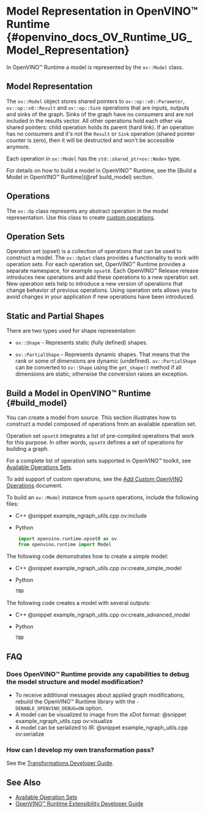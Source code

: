 # Model Representation in OpenVINO™ Runtime {#openvino_docs_OV_Runtime_UG_Model_Representation}

In OpenVINO™ Runtime a model is represented by the `ov::Model` class.

## Model Representation

The `ov::Model` object stores shared pointers to `ov::op::v0::Parameter`, `ov::op::v0::Result` and `ov::op::Sink` operations that are inputs, outputs and sinks of the graph.
Sinks of the graph have no consumers and are not included in the results vector. All other operations hold each other via shared pointers: child operation holds its parent (hard link). If an operation has no consumers and it's not the `Result` or `Sink` operation
(shared pointer counter is zero), then it will be destructed and won't be accessible anymore. 

Each operation in `ov::Model` has the `std::shared_ptr<ov::Node>` type.

For details on how to build a model in OpenVINO™ Runtime, see the [Build a Model in OpenVINO™ Runtime](@ref build_model) section.

## Operations

The `ov::Op` class represents any abstract operation in the model representation. Use this class to create [custom operations](../Extensibility_UG/add_openvino_ops).

## Operation Sets

Operation set (opset) is a collection of operations that can be used to construct a model. The `ov::OpSet` class  provides a functionality to work with operation sets.
For each operation set, OpenVINO™ Runtime provides a separate namespace, for example  `opset8`.
Each OpenVINO™ Release release introduces new operations and add these operations to a new operation set. New operation sets help to introduce a new version of operations that change behavior of previous operations. Using operation sets allows you to avoid changes in your application if new operations have been introduced.

## Static and Partial Shapes

There are two types used for shape representation: 

* `ov::Shape` - Represents static (fully defined) shapes.

* `ov::PartialShape` - Represents dynamic shapes. That means that the rank or some of dimensions are dynamic (undefined). `ov::PartialShape` can be converted to `ov::Shape` using the `get_shape()` method if all dimensions are static; otherwise the conversion raises an exception.


## Build a Model in OpenVINO™ Runtime {#build_model}

You can create a model from source. This section illustrates how to construct a model composed of operations from an available operation set.

Operation set `opsetX` integrates a list of pre-compiled operations that work for this purpose. In other words, `opsetX` defines a set of operations for building a graph.

For a complete list of operation sets supported in OpenVINO™ toolkit, see [Available Operations Sets](../ops/opset.md).

To add support of custom operations, see the [Add Custom OpenVINO Operations](../Extensibility_UG/Intro.md) document.

To build an `ov::Model` instance from `opset8` operations, include the following files:

 - C++
      @snippet example_ngraph_utils.cpp ov:include

 - Python
     ```python
      import openvino.runtime.opset8 as ov
      from openvino.runtime import Model
      ```

The following code demonstrates how to create a simple model:

 - C++
      @snippet example_ngraph_utils.cpp ov:create_simple_model

 - Python
     ```python
     TBD
      ```


The following code creates a model with several outputs:

 - C++
      @snippet example_ngraph_utils.cpp ov:create_advanced_model

 - Python
     ```python
     TBD
      ```

## FAQ

### Does OpenVINO™ Runtime provide any capabilities to debug the model structure and model modification?
   - To receive additional messages about applied graph modifications, rebuild the OpenVINO™ Runtime library with the `-DENABLE_OPENVINO_DEBUG=ON` option.
   - A model can be visualized to image from the xDot format:
    @snippet example_ngraph_utils.cpp ov:visualize
   - A model can be serialized to IR:
    @snippet example_ngraph_utils.cpp ov:serialize

### How can I develop my own transformation pass?
   See the [Transformations Developer Guide](./../Extensibility_UG/ov_transformations.md).

## See Also

* [Available Operation Sets](../ops/opset.md)
* [OpenVINO™ Runtime Extensibility Developer Guide](../Extensibility_UG/Intro.md)
